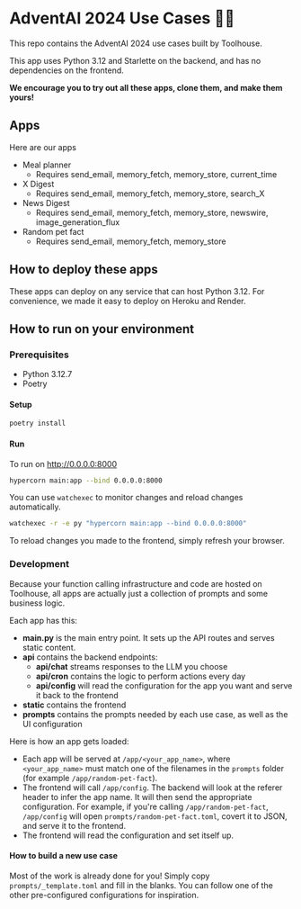 # AdventAI 2024 Use Cases 🎄🎁

This repo contains the AdventAI 2024 use cases built by Toolhouse.

This app uses Python 3.12 and Starlette on the backend, and has no dependencies on the frontend.

**We encourage you to try out all these apps, clone them, and make them yours!**

## Apps

Here are our apps

- Meal planner
  - Requires send_email, memory_fetch, memory_store, current_time
- X Digest
  - Requires send_email, memory_fetch, memory_store, search_X
- News Digest
  - Requires send_email, memory_fetch, memory_store, newswire, image_generation_flux
- Random pet fact
  - Requires send_email, memory_fetch, memory_store

## How to deploy these apps

These apps can deploy on any service that can host Python 3.12. For convenience, we made it easy to deploy on Heroku and Render.

## How to run on your environment

### Prerequisites

- Python 3.12.7
- Poetry

#### Setup

```bash
poetry install
```

#### Run

To run on http://0.0.0.0:8000

```bash
hypercorn main:app --bind 0.0.0.0:8000
```

You can use `watchexec` to monitor changes and reload changes automatically.

```bash
watchexec -r -e py "hypercorn main:app --bind 0.0.0.0:8000"
```

To reload changes you made to the frontend, simply refresh your browser.

### Development

Because your function calling infrastructure and code are hosted on Toolhouse, all apps are actually just a collection of prompts and some business logic.

Each app has this:

- **main.py** is the main entry point. It sets up the API routes and serves static content.
- **api** contains the backend endpoints:
  - **api/chat** streams responses to the LLM you choose
  - **api/cron** contains the logic to perform actions every day
  - **api/config** will read the configuration for the app you want and serve it back to the frontend
- **static** contains the frontend
- **prompts** contains the prompts needed by each use case, as well as the UI configuration

Here is how an app gets loaded:

- Each app will be served at `/app/<your_app_name>`, where `<your_app_name>` must match one of the filenames in the `prompts` folder (for example `/app/random-pet-fact`).
- The frontend will call `/app/config`. The backend will look at the referer header to infer the app name. It will then send the appropriate configuration. For example, if you're calling `/app/random-pet-fact`, `/app/config` will open `prompts/random-pet-fact.toml`, covert it to JSON, and serve it to the frontend.
- The frontend will read the configuration and set itself up.

#### How to build a new use case

Most of the work is already done for you! Simply copy `prompts/_template.toml` and fill in the blanks. You can follow one of the other pre-configured configurations for inspiration.
